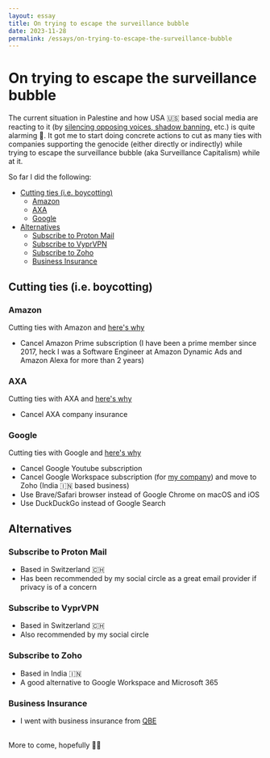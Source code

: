 ```yaml
---
layout: essay
title: On trying to escape the surveillance bubble
date: 2023-11-28
permalink: /essays/on-trying-to-escape-the-surveillance-bubble
---
```


# On trying to escape the surveillance bubble

The current situation in Palestine and how USA 🇺🇸 based social media are reacting to it (by [silencing opposing voices, shadow banning,](https://www.theguardian.com/technology/2023/dec/21/meta-facebook-instagram-pro-palestine-censorship-human-rights-watch-report?utm_source=pocket_shared) etc.) is quite alarming 🚨. It got me to start doing concrete actions to cut as many ties with companies supporting the genocide (either directly or indirectly) while trying to escape the surveillance bubble (aka Surveillance Capitalism) while at it.

So far I did the following:

- [Cutting ties (i.e. boycotting)](#cutting-ties-ie-boycotting)
  - [Amazon](#amazon)
  - [AXA](#axa)
  - [Google](#google)
- [Alternatives](#alternatives)
  - [Subscribe to Proton Mail](#subscribe-to-proton-mail)
  - [Subscribe to VyprVPN](#subscribe-to-vyprvpn)
  - [Subscribe to Zoho](#subscribe-to-zoho)
  - [Business Insurance](#business-insurance)



## Cutting ties (i.e. boycotting)
### Amazon
Cutting ties with Amazon and [here's why](https://boycott.thewitness.news/target/amazon)
* Cancel Amazon Prime subscription (I have been a prime member since 2017, heck I was a Software Engineer at Amazon Dynamic Ads and Amazon Alexa for more than 2 years) 

### AXA
Cutting ties with AXA and [here's why](https://boycott.thewitness.news/target/axa)
* Cancel AXA company insurance

### Google
Cutting ties with Google and [here's why](https://boycott.thewitness.news/target/google)
* Cancel Google Youtube subscription
* Cancel Google Workspace subscription (for [my company](https://pricelessai.com/)) and move to Zoho (India 🇮🇳 based business)
* Use Brave/Safari browser instead of Google Chrome on macOS and iOS
* Use DuckDuckGo instead of Google Search

## Alternatives
### Subscribe to Proton Mail
* Based in Switzerland 🇨🇭
* Has been recommended by my social circle as a great email provider if privacy is of a concern

### Subscribe to VyprVPN
* Based in Switzerland 🇨🇭
* Also recommended by my social circle

### Subscribe to Zoho
* Based in India 🇮🇳
* A good alternative to Google Workspace and Microsoft 365

### Business Insurance
* I went with business insurance from [QBE](https://www.qbe.com/us)


\
More to come, hopefully 🤞🏼
